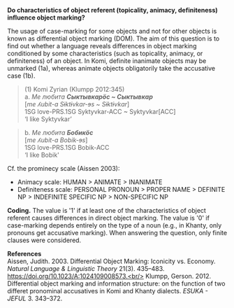 **Do characteristics of object referent (topicality, animacy, definiteness) influence object marking?**

The usage of case-marking for some objects and not for other objects is known as differential object marking (DOM). The aim of this question is to find out whether a language reveals differences in object marking conditioned by some characteristics (such as topicality, animacy, or definiteness) of an object. In Komi, definite inanimate objects may be unmarked (1a), whereas animate objects obligatorily take the accusative case (1b). 

>(1) Komi Zyrian (Klumpp 2012:345)<br/>
>a. *Ме любита **Сыктывкарöс ~ Сыктывкар***<br/>
>[*me ʎubit-ɑ Sɨktɨvkɑr-ɘs ~ Sɨktɨvkɑr*]<br/>
>1SG love-PRS.1SG Syktyvkar-ACC ~ Syktyvkar[ACC]<br/>
>‘I like Syktyvkar’

>b. *Ме любита **Бобикöс***<br/>
>[*me ʎubit-ɑ Bobik-ɘs*]<br/>
>1SG love-PRS.1SG Bobik-ACC<br/>
>‘I like Bobik'

Cf. the prominecy scale (Aissen 2003): 
 - Animacy scale: HUMAN > ANIMATE > INANIMATE
 - Definiteness scale: PERSONAL PRONOUN > PROPER NAME > DEFINITE NP > INDEFINITE SPECIFIC NP > NON-SPECIFIC NP
 
**Coding.** The value is '1' if at least one of the characteristics of object referent causes differences in direct object marking. The value is '0' if case-marking  depends entirely on the type of a noun (e.g., in Khanty, only pronouns get accusative marking). When answering the question, only finite clauses were considered. 

**References**<br/>
Aissen, Judith. 2003. Differential Object Marking: Iconicity vs. Economy. *Natural Language & Linguistic Theory* 21(3). 435–483. https://doi.org/10.1023/A:1024109008573.<br/>
Klumpp, Gerson. 2012. Differential object marking and information structure: on the function of two differet pronominal accusatives in Komi and Khanty dialects. *ESUKA - JEFUL* 3. 343–372.
